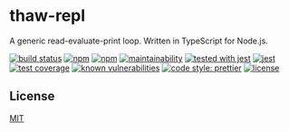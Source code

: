 # thaw-repl
A generic read-evaluate-print loop. Written in TypeScript for Node.js.

[![build status](https://secure.travis-ci.org/tom-weatherhead/thaw-repl.svg)](https://travis-ci.org/tom-weatherhead/thaw-repl)
[![npm](https://img.shields.io/npm/v/thaw-repl.svg)](https://www.npmjs.com/package/thaw-repl)
[![npm](https://img.shields.io/npm/dt/thaw-repl.svg)](https://www.npmjs.com/package/thaw-repl)
[![maintainability](https://api.codeclimate.com/v1/badges/95257078e060ec5ede87/maintainability)](https://codeclimate.com/github/tom-weatherhead/thaw-repl/maintainability)
[![tested with jest](https://img.shields.io/badge/tested_with-jest-99424f.svg)](https://github.com/facebook/jest)
[![jest](https://jestjs.io/img/jest-badge.svg)](https://github.com/facebook/jest)
[![test coverage](https://api.codeclimate.com/v1/badges/95257078e060ec5ede87/test_coverage)](https://codeclimate.com/github/tom-weatherhead/thaw-repl/test_coverage)
[![known vulnerabilities](https://snyk.io/test/github/tom-weatherhead/thaw-repl/badge.svg?targetFile=package.json&package-lock.json)](https://snyk.io/test/github/tom-weatherhead/thaw-repl?targetFile=package.json&package-lock.json)
[![code style: prettier](https://img.shields.io/badge/code_style-prettier-ff69b4.svg?style=flat-square)](https://github.com/prettier/prettier)
[![license](https://img.shields.io/github/license/mashape/apistatus.svg)](https://github.com/tom-weatherhead/thaw-repl/blob/master/LICENSE)

## License
[MIT](https://choosealicense.com/licenses/mit/)
